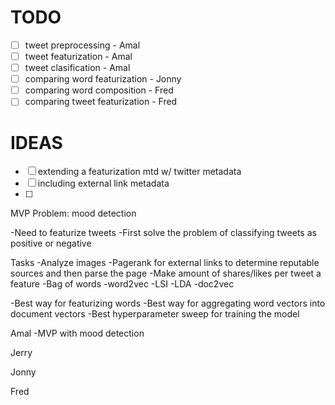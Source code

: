 # TODO
- [ ] tweet preprocessing - Amal
- [ ] tweet featurization - Amal
- [ ] tweet clasification - Amal
- [ ] comparing word featurization - Jonny
- [ ] comparing word composition - Fred
- [ ] comparing tweet featurization - Fred

# IDEAS
- [ ] extending a featurization mtd w/ twitter metadata
- [ ] including external link metadata
- [ ] 

MVP Problem: mood detection 

-Need to featurize tweets
-First solve the problem of classifying tweets as positive or negative

Tasks
-Analyze images 
-Pagerank for external links to determine reputable sources and then parse the page
-Make amount of shares/likes per tweet a feature
-Bag of words
-word2vec
-LSI
-LDA
-doc2vec

-Best way for featurizing words
-Best way for aggregating word vectors into document vectors
-Best hyperparameter sweep for training the model


Amal
-MVP with mood detection 

Jerry

Jonny

Fred

